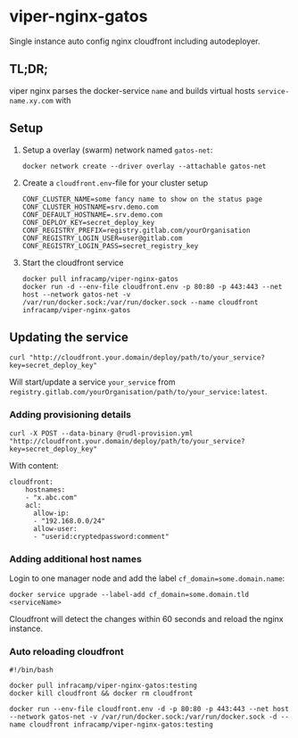 # viper-nginx-gatos

Single instance auto config nginx cloudfront including autodeployer.

## TL;DR;

viper nginx parses the docker-service `name` and builds virtual hosts `service-name.xy.com` with  

## Setup

1) Setup a overlay (swarm) network named `gatos-net`:
    ```
    docker network create --driver overlay --attachable gatos-net
    ```
    
2) Create a `cloudfront.env`-file for your cluster setup
    ```
    CONF_CLUSTER_NAME=some fancy name to show on the status page
    CONF_CLUSTER_HOSTNAME=srv.demo.com
    CONF_DEFAULT_HOSTNAME=.srv.demo.com
    CONF_DEPLOY_KEY=secret_deploy_key
    CONF_REGISTRY_PREFIX=registry.gitlab.com/yourOrganisation
    CONF_REGISTRY_LOGIN_USER=user@gitlab.com
    CONF_REGISTRY_LOGIN_PASS=secret_registry_key
    ```
3) Start the cloudfront service
    ```
    docker pull infracamp/viper-nginx-gatos
    docker run -d --env-file cloudfront.env -p 80:80 -p 443:443 --net host --network gatos-net -v /var/run/docker.sock:/var/run/docker.sock --name cloudfront infracamp/viper-nginx-gatos
    ```

## Updating the service

```
curl "http://cloudfront.your.domain/deploy/path/to/your_service?key=secret_deploy_key"
```

Will start/update a service `your_service` from `registry.gitlab.com/yourOrganisation/path/to/your_service:latest`.

### Adding provisioning details

```
curl -X POST --data-binary @rudl-provision.yml "http://cloudfront.your.domain/deploy/path/to/your_service?key=secret_deploy_key"
```

With content:

```
cloudfront:
    hostnames:
    - "x.abc.com"
    acl:
      allow-ip:
      - "192.168.0.0/24"
      allow-user:
      - "userid:cryptedpassword:comment"
```



### Adding additional host names

Login to one manager node and add the label `cf_domain=some.domain.name`:

```
docker service upgrade --label-add cf_domain=some.domain.tld <serviceName>
```

Cloudfront will detect the changes within 60 seconds and reload the nginx instance.

### Auto reloading cloudfront

```
#!/bin/bash

docker pull infracamp/viper-nginx-gatos:testing
docker kill cloudfront && docker rm cloudfront

docker run --env-file cloudfront.env -d -p 80:80 -p 443:443 --net host --network gatos-net -v /var/run/docker.sock:/var/run/docker.sock -d --name cloudfront infracamp/viper-nginx-gatos:testing

```


